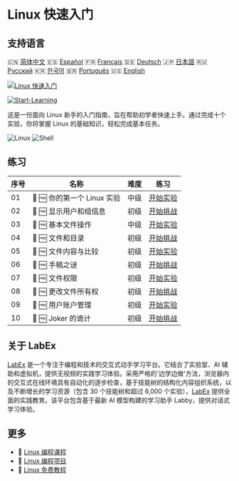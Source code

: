 # Linux 快速入门

## 支持语言

🇨🇳 [简体中文](README_zh.md) 🇪🇸 [Español](README_es.md) 🇫🇷 [Français](README_fr.md) 🇩🇪 [Deutsch](README_de.md) 🇯🇵 [日本語](README_ja.md) 🇷🇺 [Русский](README_ru.md) 🇰🇷 [한국어](README_ko.md) 🇧🇷 [Português](README_pt.md) 🇺🇸 [English](README.md) 

[![Linux 快速入门](https://cover-creator.labex.io/quick-start-with-linux.png?lang=zh)](https://labex.io/zh/courses/quick-start-with-linux)

[![Start-Learning](https://img.shields.io/badge/Start-Learning-whitesmoke?style=for-the-badge)](https://labex.io/zh/courses/quick-start-with-linux)

这是一份面向 Linux 新手的入门指南，旨在帮助初学者快速上手。通过完成十个实验，你将掌握 Linux 的基础知识，轻松完成基本任务。

![Linux](https://img.shields.io/badge/Linux-whitesmoke?style=for-the-badge&logo=linux)
![Shell](https://img.shields.io/badge/Shell-whitesmoke?style=for-the-badge&logo=shell)


## 练习

|   序号 | 名称                        | 难度   | 练习                                                                                                                                        |
|--------|-----------------------------|--------|---------------------------------------------------------------------------------------------------------------------------------------------|
|     01 | 🧩 🆓 你的第一个 Linux 实验 | 中级   | <a target='_blank' href='https://labex.io/zh/labs/linux-your-first-linux-lab-270253?course=quick-start-with-linux'>开始实验</a>             |
|     02 | 🎯 🆓 显示用户和组信息      | 初级   | <a target='_blank' href='https://labex.io/zh/labs/linux-display-user-and-group-information-8718?course=quick-start-with-linux'>开始挑战</a> |
|     03 | 🧩 🆓 基本文件操作          | 中级   | <a target='_blank' href='https://labex.io/zh/labs/linux-basic-files-operations-270248?course=quick-start-with-linux'>开始实验</a>           |
|     04 | 🎯 🆓 文件和目录            | 初级   | <a target='_blank' href='https://labex.io/zh/labs/linux-files-and-directories-270246?course=quick-start-with-linux'>开始挑战</a>            |
|     05 | 🧩 🆓 文件内容与比较        | 初级   | <a target='_blank' href='https://labex.io/zh/labs/linux-file-contents-and-comparing-270251?course=quick-start-with-linux'>开始实验</a>      |
|     06 | 🎯 🆓 手稿之谜              | 初级   | <a target='_blank' href='https://labex.io/zh/labs/linux-the-manuscript-mystery-384742?course=quick-start-with-linux'>开始挑战</a>           |
|     07 | 🧩 🆓 文件权限              | 初级   | <a target='_blank' href='https://labex.io/zh/labs/linux-permissions-of-files-270252?course=quick-start-with-linux'>开始实验</a>             |
|     08 | 🎯 🆓 更改文件所有权        | 初级   | <a target='_blank' href='https://labex.io/zh/labs/shell-change-file-ownership-270254?course=quick-start-with-linux'>开始挑战</a>            |
|     09 | 🧩 🆓 用户账户管理          | 初级   | <a target='_blank' href='https://labex.io/zh/labs/linux-user-account-management-49?course=quick-start-with-linux'>开始实验</a>              |
|     10 | 🎯 🆓 Joker 的诡计          | 初级   | <a target='_blank' href='https://labex.io/zh/labs/linux-the-joker-s-trick-270247?course=quick-start-with-linux'>开始挑战</a>                |

## 关于 LabEx

[LabEx](https://labex.io) 是一个专注于编程和技术的交互式动手学习平台。它结合了实验室、AI 辅助和虚拟机，提供无视频的实践学习体验。采用严格的'边学边做'方法，浏览器内的交互式在线环境具有自动化的逐步检查，基于技能树的结构化内容组织系统，以及不断增长的学习资源（包含 30 个技能树和超过 6,000 个实验），[LabEx](https://labex.io) 提供全面的实践教育。该平台包含基于最新 AI 模型构建的学习助手 Labby，提供对话式学习体验。

## 更多

- 🔗 [Linux 编程课程](https://github.com/labex-labs/awesome-programming-courses)
- 🔗 [Linux 编程项目](https://github.com/labex-labs/awesome-programming-projects)
- 🔗 [Linux 免费教程](https://github.com/labex-labs/linux-free-tutorials)

